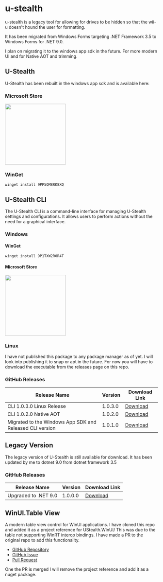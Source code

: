 # u-stealth

u-stealth is a legacy tool for allowing for drives to be hidden so that the wii-u doesn't hound the user for formatting.

It has been migrated from Windows Forms targeting .NET Framework 3.5 to Windows Forms for .NET 9.0.

I plan on migrating it to the windows app sdk in the future. For more modern UI and for Native AOT and trimming.

## U-Stealth

U-Stealth has been rebuilt in the windows app sdk and is available here:

### Microsoft Store

<a href="https://apps.microsoft.com/detail/9PP5QM8RK8XQ?mode=direct">
 <img src="https://get.microsoft.com/images/en-us%20dark.svg" width="200"/>
</a>

### WinGet

`winget install 9PP5QM8RK8XQ`

## U-Stealth CLI

The U-Stealth CLI is a command-line interface for managing U-Stealth settings and configurations. It allows users to perform actions without the need for a graphical interface.

### Windows 

#### WinGet

`winget install 9P1TXW2R0R4T`

#### Microsoft Store

<a href="https://apps.microsoft.com/detail/9P1TXW2R0R4T?mode=direct">
 <img src="https://get.microsoft.com/images/en-us%20dark.svg" width="200"/>
</a>

### Linux
I have not published this package to any package manager as of yet. I will look into publishing it to snap or apt in the future.
For now you will have to download the executable from the releases page on this repo.


### GitHub Releases

| Release Name                                             | Version | Download Link                                                              |
|----------------------------------------------------------|---------|----------------------------------------------------------------------------|
| CLI 1.0.3.0 Linux Release                                | 1.0.3.0 | [Download](https://github.com/licon4812/u-stealth/releases/tag/CLI-1.0.3.0)|
| CLI 1.0.2.0 Native AOT                                   | 1.0.2.0 | [Download](https://github.com/licon4812/u-stealth/releases/tag/CLI-1.0.2.0)|				
| Migrated to the Windows App SDK and Released CLI version | 1.0.1.0 | [Download](https://github.com/licon4812/u-stealth/releases/tag/1.0.1.0)    |

## Legacy Version

The legacy version of U-Stealth is still available for download. It has been updated by me to dotnet 9.0 from dotnet framework 3.5

### GitHub Releases

| Release Name         | Version | Download Link                                                           |
|----------------------|---------|-------------------------------------------------------------------------|
| Upgraded to .NET 9.0 | 1.0.0.0 | [Download](https://github.com/licon4812/u-stealth/releases/tag/1.0.0.0) |


## WinUI.Table View

A modern table view control for WinUI applications. I have cloned this repo and added it as a project reference for UStealth.WinUI/
This was due to the table not supporting WinRT interop bindings. I have made a PR to the original repo to add this functionality.

- [GitHub Repository](https://github.com/w-ahmad/WinUI.TableView)
- [GitHub Issue](https://github.com/w-ahmad/WinUI.TableView/issues/207)
- [Pull Request](https://github.com/w-ahmad/WinUI.TableView/pull/209)

One the PR is merged I will remove the project reference and add it as a nuget package.
